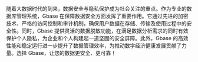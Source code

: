 随着大数据时代的到来，数据安全与隐私保护成为社会关注的重点。作为专业的数据库管理系统，Gbase 在保障数据安全方面发挥了重要作用。它通过先进的加密技术、严格的访问控制和审计机制，确保用户数据在存储、传输及使用过程中的安全性。同时，Gbase 提供灵活的数据脱敏功能，在满足数据分析需求的同时有效保护个人隐私，为企业和个人构建起一道坚固的安全屏障。此外，Gbase 的高效性能和稳定运行进一步提升了数据管理效率，为推动数字经济健康发展贡献了力量。选择 Gbase，让您的数据更安全、更可靠！